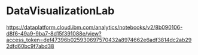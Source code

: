 # DataVisualizationLab
https://dataplatform.cloud.ibm.com/analytics/notebooks/v2/8b090106-d8f6-49a9-9ba7-8d15f391088e/view?access_token=def47396b025930697570432a8974662e6adf3814dc2ab292dfd60bc9f7abd38

